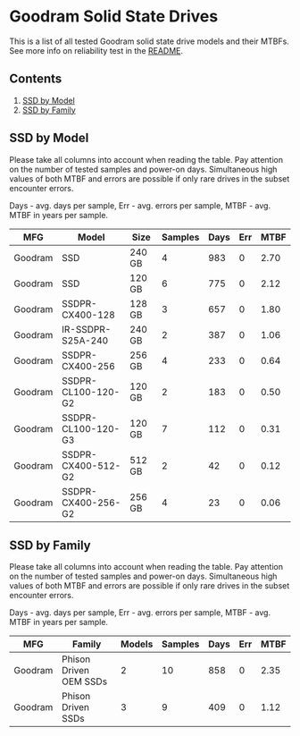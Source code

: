 Goodram Solid State Drives
==========================

This is a list of all tested Goodram solid state drive models and their MTBFs. See
more info on reliability test in the [README](https://github.com/bsdhw/SMART).

Contents
--------

1. [ SSD by Model  ](#ssd-by-model)
2. [ SSD by Family ](#ssd-by-family)

SSD by Model
------------

Please take all columns into account when reading the table. Pay attention on the
number of tested samples and power-on days. Simultaneous high values of both MTBF
and errors are possible if only rare drives in the subset encounter errors.

Days - avg. days per sample,
Err  - avg. errors per sample,
MTBF - avg. MTBF in years per sample.

| MFG       | Model              | Size   | Samples | Days  | Err   | MTBF |
|-----------|--------------------|--------|---------|-------|-------|------|
| Goodram   | SSD                | 240 GB | 4       | 983   | 0     | 2.70   |
| Goodram   | SSD                | 120 GB | 6       | 775   | 0     | 2.12   |
| Goodram   | SSDPR-CX400-128    | 128 GB | 3       | 657   | 0     | 1.80   |
| Goodram   | IR-SSDPR-S25A-240  | 240 GB | 2       | 387   | 0     | 1.06   |
| Goodram   | SSDPR-CX400-256    | 256 GB | 4       | 233   | 0     | 0.64   |
| Goodram   | SSDPR-CL100-120-G2 | 120 GB | 2       | 183   | 0     | 0.50   |
| Goodram   | SSDPR-CL100-120-G3 | 120 GB | 7       | 112   | 0     | 0.31   |
| Goodram   | SSDPR-CX400-512-G2 | 512 GB | 2       | 42    | 0     | 0.12   |
| Goodram   | SSDPR-CX400-256-G2 | 256 GB | 4       | 23    | 0     | 0.06   |

SSD by Family
-------------

Please take all columns into account when reading the table. Pay attention on the
number of tested samples and power-on days. Simultaneous high values of both MTBF
and errors are possible if only rare drives in the subset encounter errors.

Days - avg. days per sample,
Err  - avg. errors per sample,
MTBF - avg. MTBF in years per sample.

| MFG       | Family                 | Models | Samples | Days  | Err   | MTBF |
|-----------|------------------------|--------|---------|-------|-------|------|
| Goodram   | Phison Driven OEM SSDs | 2      | 10      | 858   | 0     | 2.35   |
| Goodram   | Phison Driven SSDs     | 3      | 9       | 409   | 0     | 1.12   |
